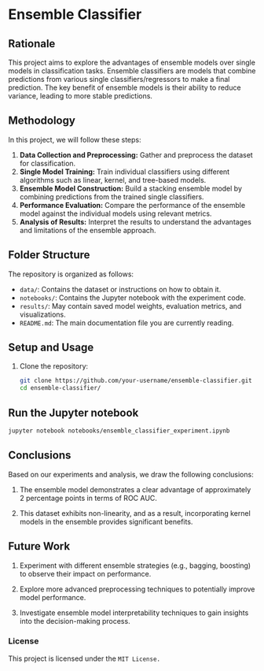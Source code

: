 # Ensemble Classifier

## Rationale
This project aims to explore the advantages of ensemble models over single models in classification tasks. Ensemble classifiers are models that combine predictions from various single classifiers/regressors to make a final prediction. The key benefit of ensemble models is their ability to reduce variance, leading to more stable predictions.

## Methodology
In this project, we will follow these steps:

1. **Data Collection and Preprocessing:** Gather and preprocess the dataset for classification.
2. **Single Model Training:** Train individual classifiers using different algorithms such as linear, kernel, and tree-based models.
3. **Ensemble Model Construction:** Build a stacking ensemble model by combining predictions from the trained single classifiers.
4. **Performance Evaluation:** Compare the performance of the ensemble model against the individual models using relevant metrics.
5. **Analysis of Results:** Interpret the results to understand the advantages and limitations of the ensemble approach.

## Folder Structure
The repository is organized as follows:

- `data/`: Contains the dataset or instructions on how to obtain it.
- `notebooks/`: Contains the Jupyter notebook with the experiment code.
- `results/`: May contain saved model weights, evaluation metrics, and visualizations.
- `README.md`: The main documentation file you are currently reading.

## Setup and Usage
1. Clone the repository:
   ```sh
   git clone https://github.com/your-username/ensemble-classifier.git
   cd ensemble-classifier/
   ```
## Run the Jupyter notebook
```sh
jupyter notebook notebooks/ensemble_classifier_experiment.ipynb
```
## Conclusions

Based on our experiments and analysis, we draw the following conclusions:

1. The ensemble model demonstrates a clear advantage of approximately 2 percentage points in terms of ROC AUC.

2. This dataset exhibits non-linearity, and as a result, incorporating kernel models in the ensemble provides significant benefits.

## Future Work

1. Experiment with different ensemble strategies (e.g., bagging, boosting) to observe their impact on performance.

2. Explore more advanced preprocessing techniques to potentially improve model performance.

3. Investigate ensemble model interpretability techniques to gain insights into the decision-making process.

### License

This project is licensed under the ```MIT License.```